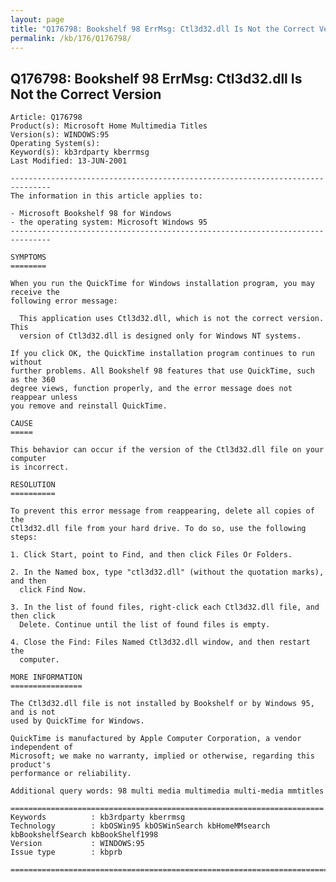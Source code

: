 ```yaml
---
layout: page
title: "Q176798: Bookshelf 98 ErrMsg: Ctl3d32.dll Is Not the Correct Version"
permalink: /kb/176/Q176798/
---
```


## Q176798: Bookshelf 98 ErrMsg: Ctl3d32.dll Is Not the Correct Version

	Article: Q176798
	Product(s): Microsoft Home Multimedia Titles
	Version(s): WINDOWS:95
	Operating System(s): 
	Keyword(s): kb3rdparty kberrmsg
	Last Modified: 13-JUN-2001
	
	-------------------------------------------------------------------------------
	The information in this article applies to:
	
	- Microsoft Bookshelf 98 for Windows 
	- the operating system: Microsoft Windows 95 
	-------------------------------------------------------------------------------
	
	SYMPTOMS
	========
	
	When you run the QuickTime for Windows installation program, you may receive the
	following error message:
	
	  This application uses Ctl3d32.dll, which is not the correct version. This
	  version of Ctl3d32.dll is designed only for Windows NT systems.
	
	If you click OK, the QuickTime installation program continues to run without
	further problems. All Bookshelf 98 features that use QuickTime, such as the 360
	degree views, function properly, and the error message does not reappear unless
	you remove and reinstall QuickTime.
	
	CAUSE
	=====
	
	This behavior can occur if the version of the Ctl3d32.dll file on your computer
	is incorrect.
	
	RESOLUTION
	==========
	
	To prevent this error message from reappearing, delete all copies of the
	Ctl3d32.dll file from your hard drive. To do so, use the following steps:
	
	1. Click Start, point to Find, and then click Files Or Folders.
	
	2. In the Named box, type "ctl3d32.dll" (without the quotation marks), and then
	  click Find Now.
	
	3. In the list of found files, right-click each Ctl3d32.dll file, and then click
	  Delete. Continue until the list of found files is empty.
	
	4. Close the Find: Files Named Ctl3d32.dll window, and then restart the
	  computer.
	
	MORE INFORMATION
	================
	
	The Ctl3d32.dll file is not installed by Bookshelf or by Windows 95, and is not
	used by QuickTime for Windows.
	
	QuickTime is manufactured by Apple Computer Corporation, a vendor independent of
	Microsoft; we make no warranty, implied or otherwise, regarding this product's
	performance or reliability.
	
	Additional query words: 98 multi media multimedia multi-media mmtitles
	
	======================================================================
	Keywords          : kb3rdparty kberrmsg 
	Technology        : kbOSWin95 kbOSWinSearch kbHomeMMsearch kbBookshelfSearch kbBookShelf1998
	Version           : WINDOWS:95
	Issue type        : kbprb
	
	=============================================================================
	
